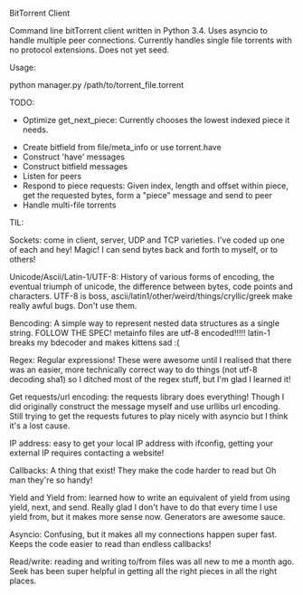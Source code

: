 BitTorrent Client

Command line bitTorrent client written in Python 3.4. Uses asyncio to handle multiple peer connections. Currently handles single file torrents with no protocol extensions. Does not yet seed.

Usage:

python manager.py /path/to/torrent_file.torrent

TODO:
- Optimize get_next_piece: Currently chooses the lowest indexed piece it needs.
<!-- - Handshake reserved bytes:
	- handle extensions for peer IP/port formatting
	- handle extensions for varying hash functions -->
- Create bitfield from file/meta_info or use torrent.have
- Construct 'have' messages
- Construct bitfield messages
- Listen for peers
- Respond to piece requests: Given index, length and offset 			within piece, get the requested bytes, form a "piece" 			message and send to peer
- Handle multi-file torrents

TIL:

Sockets: come in client, server, UDP and TCP varieties. I've coded up one of each and hey! Magic! I can send bytes back and forth to myself, or to others!

Unicode/Ascii/Latin-1/UTF-8: History of various forms of encoding, the eventual triumph of unicode, the difference between bytes, code points and characters. UTF-8 is boss, ascii/latin1/other/weird/things/cryllic/greek make really awful bugs. Don't use them.

Bencoding: A simple way to represent nested data structures as a single string. FOLLOW THE SPEC! metainfo files are utf-8 encoded!!!!! latin-1 breaks my bdecoder and makes kittens sad :(

Regex: Regular expressions! These were awesome until I realised that there was an easier, more technically correct way to do things (not utf-8 decoding sha1) so I ditched most of the regex stuff, but I'm glad I learned it!

Get requests/url encoding: the requests library does everything! Though I did originally construct the message myself and use urllibs url encoding. Still trying to get the requests futures to play nicely with asyncio but I think it's a lost cause.

IP address: easy to get your local IP address with ifconfig, getting your external IP requires contacting a website!

Callbacks: A thing that exist! They make the code harder to read but Oh man they're so handy!

Yield and Yield from: learned how to write an equivalent of yield from using yield, next, and send. Really glad I don't have to do that every time I use yield from, but it makes more sense now. Generators are awesome sauce.

Asyncio: Confusing, but it makes all my connections happen super fast. Keeps the code easier to read than endless callbacks!

Read/write: reading and writing to/from files was all new to me a month ago. Seek has been super helpful in getting all the right pieces in all the right places.
